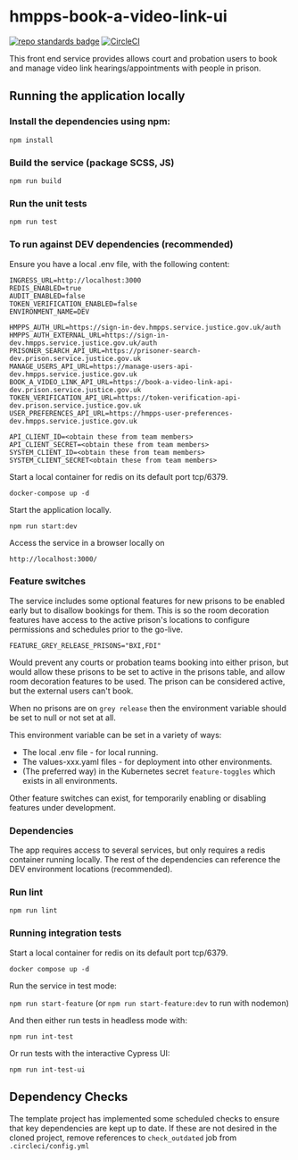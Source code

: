 # hmpps-book-a-video-link-ui
[![repo standards badge](https://img.shields.io/badge/endpoint.svg?&style=flat&logo=github&url=https%3A%2F%2Foperations-engineering-reports.cloud-platform.service.justice.gov.uk%2Fapi%2Fv1%2Fcompliant_public_repositories%2Fhmpps-book-a-video-link-ui)](https://operations-engineering-reports.cloud-platform.service.justice.gov.uk/public-github-repositories.html#hmpps-book-a-video-link-ui "Link to report")
[![CircleCI](https://circleci.com/gh/ministryofjustice/hmpps-book-a-video-link-ui/tree/main.svg?style=svg)](https://circleci.com/gh/ministryofjustice/hmpps-book-a-video-link-ui)

This front end service provides allows court and probation users to book and manage video link hearings/appointments with people in prison.

## Running the application locally

### Install the dependencies using npm:

`npm install`

### Build the service (package SCSS, JS)

`npm run build`

### Run the unit tests

`npm run test`

### To run against DEV dependencies (recommended)

Ensure you have a local .env file, with the following content:

```
INGRESS_URL=http://localhost:3000
REDIS_ENABLED=true
AUDIT_ENABLED=false
TOKEN_VERIFICATION_ENABLED=false
ENVIRONMENT_NAME=DEV

HMPPS_AUTH_URL=https://sign-in-dev.hmpps.service.justice.gov.uk/auth
HMPPS_AUTH_EXTERNAL_URL=https://sign-in-dev.hmpps.service.justice.gov.uk/auth
PRISONER_SEARCH_API_URL=https://prisoner-search-dev.prison.service.justice.gov.uk
MANAGE_USERS_API_URL=https://manage-users-api-dev.hmpps.service.justice.gov.uk
BOOK_A_VIDEO_LINK_API_URL=https://book-a-video-link-api-dev.prison.service.justice.gov.uk
TOKEN_VERIFICATION_API_URL=https://token-verification-api-dev.prison.service.justice.gov.uk
USER_PREFERENCES_API_URL=https://hmpps-user-preferences-dev.hmpps.service.justice.gov.uk

API_CLIENT_ID=<obtain these from team members>
API_CLIENT_SECRET=<obtain these from team members>
SYSTEM_CLIENT_ID=<obtain these from team members>
SYSTEM_CLIENT_SECRET<obtain these from team members>
```

Start a local container for redis on its default port tcp/6379.

`docker-compose up -d`

Start the application locally.

`npm run start:dev`

Access the service in a browser locally on

`http://localhost:3000/`

### Feature switches

The service includes some optional features for new prisons to be enabled early but to disallow bookings for them.
This is so the room decoration features have access to the active prison's locations to configure permissions
and schedules prior to the go-live.

`FEATURE_GREY_RELEASE_PRISONS="BXI,FDI"`

Would prevent any courts or probation teams booking into either prison, but would allow these prisons to be 
set to active in the prisons table, and allow room decoration features to be used. The prison can be considered
active, but the external users can't book. 

When no prisons are on `grey release` then the environment variable should be set to null or not
set at all.

This environment variable can be set in a variety of ways:
 - The local .env file - for local running.
 - The values-xxx.yaml files - for deployment into other environments.
 - (The preferred way) in the Kubernetes secret `feature-toggles` which exists in all environments.

Other feature switches can exist, for temporarily enabling or disabling features under development.

### Dependencies

The app requires access to several services, but only requires a redis container running locally.
The rest of the dependencies can reference the DEV environment locations (recommended).

### Run lint

`npm run lint`

### Running integration tests

Start a local container for redis on its default port tcp/6379.

`docker compose up -d`

Run the service in test mode:

`npm run start-feature` (or `npm run start-feature:dev` to run with nodemon)

And then either run tests in headless mode with:

`npm run int-test`
 
Or run tests with the interactive Cypress UI:

`npm run int-test-ui`

## Dependency Checks

The template project has implemented some scheduled checks to ensure that key dependencies are kept up to date.
If these are not desired in the cloned project, remove references to `check_outdated` job from `.circleci/config.yml`
